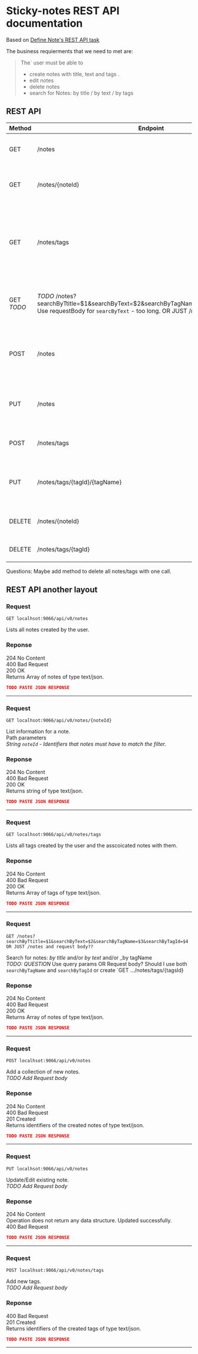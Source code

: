 # Sticky-notes REST API documentation

Based on [Define Note's REST API task](https://github.com/aivaraleksiev/Sticky-notes.com/issues/4)

The business requierments that we need to met are: 

> The` user must be able to
> - create notes with title, text and tags .
> - edit notes
> - delete notes
> - search for Notes: by title / by text / by tags

## REST API

| Method | Endpoint                  | description  |                             
| ------ | ------                    | ------       |                               
| GET    | /notes                    | Lists all notes created by the user. |     
| GET    | /notes/{noteId}           | List information for a note with 'noteId'. |
| GET    | /notes/tags               | Lists all tags created by the user and the asscoicated notes {noteId: title} with them. |
| GET _TODO_   | _TODO_ /notes?searchByTtitle=$1&searchByText=$2&searchByTagName=$3&searchByTagId=$4 Use requestBody for `searcByText` - too long. OR JUST /notes and request body?? | Search for notes: _by title_ and/or _by text_ and/or _by tags_ |
| POST   | /notes                    | Add a collection of new notes. Request in body as json. |
| PUT    | /notes                    | Update/Edit existing notes. Request in body as json.  |
| POST   | /notes/tags               | Add new tags. Request body. |
| PUT    | /notes/tags/{tagId}/{tagName} | Edit existing tag's name with 'tagId' to 'tagName' |
| DELETE | /notes/{noteId} | Delete existing note with 'noteId' |
| DELETE | /notes/tags/{tagId} | Delete existing tag with 'tagId' |

Questions:
Maybe add method to delete all notes/tags with one call.

## REST API another layout


### Request

```console
GET localhsot:9066/api/v0/notes
```
Lists all notes created by the user.

### Reponse
204 No Content <br>
400 Bad Request <br>
200 OK <br>
Returns Array of notes of type text/json. <br>
```json
TODO PASTE JSON RESPONSE
```

---

### Request

```console
GET localhsot:9066/api/v0/notes/{noteId}
```
List information for a note. <br>
Path parameters <br>
_String `noteId` - Identifiers that notes must have to match the filter._

### Reponse
204 No Content <br>
400 Bad Request <br>
200 OK <br>
Returns string of type text/json. <br>
```json
TODO PASTE JSON RESPONSE
```

---

### Request

```console
GET localhsot:9066/api/v0/notes/tags
```
Lists all tags created by the user and the asscoicated notes with them.


### Reponse
204 No Content <br>
400 Bad Request <br>
200 OK <br>
Returns Array of tags of type text/json. <br>
```json
TODO PASTE JSON RESPONSE
```

--- 

### Request

```console
GET /notes?searchByTtitle=$1&searchByText=$2&searchByTagName=$3&searchByTagId=$4 OR JUST /notes and request body??
```
Search for notes: _by title_ and/or _by text_ and/or _by tagName <br>
_TODO: QUESTION_ Use query params OR Request body? Should I use both `searchByTagName` and `searchByTagId`  or create `GET .../notes/tags/{tagsId} 


### Reponse
204 No Content <br>
400 Bad Request <br>
200 OK <br>
Returns Array of notes of type text/json. <br>
```json
TODO PASTE JSON RESPONSE
```

--- 

### Request

```console
POST localhsot:9066/api/v0/notes
```
Add a collection of new notes. <br>
_TODO Add Request body_ <br>

### Reponse
204 No Content <br>
400 Bad Request <br>
201 Created <br>
Returns identifiers of the created notes of type text/json. <br>

```json
TODO PASTE JSON RESPONSE
```

---

### Request

```console
PUT localhsot:9066/api/v0/notes
```
Update/Edit existing note. <br>
_TODO Add Request body_ <br>

### Reponse
204 No Content <br>
Operation does not return any data structure. Updated successfully. <br> 
400 Bad Request <br>

```json
TODO PASTE JSON RESPONSE
```

---

### Request

```console
POST localhsot:9066/api/v0/notes/tags
```
Add new tags. <br>
_TODO Add Request body_ <br>

### Reponse
400 Bad Request <br>
201 Created <br>
Returns identifiers of the created tags of type text/json. <br>

```json
TODO PASTE JSON RESPONSE
```

---